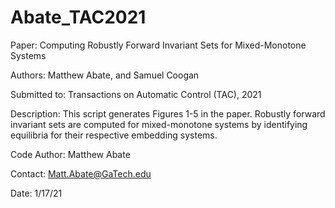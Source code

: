 # Abate_TAC2021
Paper: Computing Robustly Forward Invariant Sets for Mixed-Monotone Systems

Authors: Matthew Abate, and Samuel Coogan

Submitted to: Transactions on Automatic Control (TAC), 2021

Description: This script generates Figures 1-5 in the paper. Robustly forward invariant sets are computed for mixed-monotone systems by identifying equilibria for their respective embedding systems.

Code Author: Matthew Abate

Contact: Matt.Abate@GaTech.edu

Date: 1/17/21
